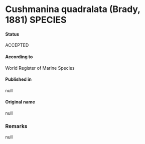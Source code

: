 Cushmanina quadralata (Brady, 1881) SPECIES
=======

#### Status
ACCEPTED

#### According to
World Register of Marine Species

#### Published in
null

#### Original name
null

### Remarks
null
